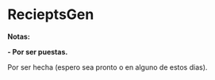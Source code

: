 # RecieptsGen

<!----Notas---->
**Notas:**

**- Por ser puestas.**
<!----Separador de las notas---->

<!----Separador---->
Por ser hecha (espero sea pronto o en alguno de estos dias).
<!----Separador---->